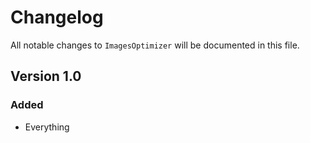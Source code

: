 # Changelog

All notable changes to `ImagesOptimizer` will be documented in this file.

## Version 1.0

### Added
- Everything
